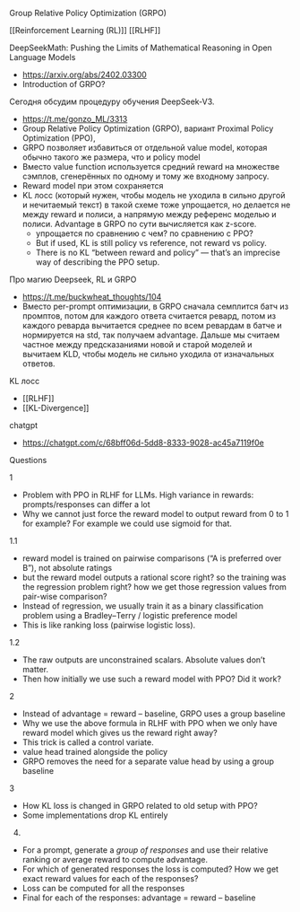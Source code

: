 
Group Relative Policy Optimization (GRPO)

[[Reinforcement Learning (RL)]]
[[RLHF]]

DeepSeekMath: Pushing the Limits of Mathematical Reasoning in Open Language Models
- https://arxiv.org/abs/2402.03300
- Introduction of GRPO?

Сегодня обсудим процедуру обучения DeepSeek-V3.
- https://t.me/gonzo_ML/3313
- Group Relative Policy Optimization (GRPO), вариант Proximal Policy Optimization (PPO),
- GRPO позволяет избавиться от отдельной value model, которая обычно такого же размера, что и policy model
- Вместо value function используется средний reward на множестве сэмплов, сгенерённых по одному и тому же входному запросу.
- Reward model при этом сохраняется
- KL лосс (который нужен, чтобы модель не уходила в сильно другой и нечитаемый текст) в такой схеме тоже упрощается, но делается не между reward и полиси, а напрямую между референс моделью и полиси. Advantage в GRPO по сути вычисляется как z-score.
	- упрощается по сравнению с чем? по сравнению с PPO?
	- But if used, KL is still policy vs reference, not reward vs policy.
	- There is no KL “between reward and policy” — that’s an imprecise way of describing the PPO setup.

Про магию Deepseek, RL и GRPO
- https://t.me/buckwheat_thoughts/104
- Вместо per-prompt оптимизации, в GRPO сначала семплится батч из промптов, потом для каждого ответа считается ревард, потом из каждого реварда вычитается среднее по всем ревардам в батче и нормируется на std, так получаем advantage. Дальше мы считаем частное между предсказаниями новой и старой моделей и вычитаем KLD, чтобы модель не сильно уходила от изначальных ответов.

KL лосс
- [[RLHF]]
- [[KL-Divergence]]

chatgpt
- https://chatgpt.com/c/68bff06d-5dd8-8333-9028-ac45a7119f0e


Questions

1
- Problem with PPO in RLHF for LLMs. High variance in rewards: prompts/responses can differ a lot
- Why we cannot just force the reward model to output reward from 0 to 1 for example? For example we could use sigmoid for that.

1.1
- reward model is trained on pairwise comparisons (“A is preferred over B”), not absolute ratings
- but the reward model outputs a rational score right? so the training was the regression problem right? how we get those regression values from pair-wise comparison?
- Instead of regression, we usually train it as a binary classification problem using a Bradley–Terry / logistic preference model
- This is like ranking loss (pairwise logistic loss).

1.2
- The raw outputs are unconstrained scalars. Absolute values don’t matter.
- Then how initially we use such a reward model with PPO? Did it work?

2
- Instead of advantage = reward – baseline, GRPO uses a group baseline
- Why we use the above formula in RLHF with PPO when we only have reward model which gives us the reward right away?
- This trick is called a control variate.
- value head trained alongside the policy
- GRPO removes the need for a separate value head by using a group baseline

3
- How KL loss is changed in GRPO related to old setup with PPO?
- Some implementations drop KL entirely

4.
- For a prompt, generate a _group of responses_ and use their relative ranking or average reward to compute advantage.
- For which of generated responses the loss is computed? How we get exact reward values for each of the responses?
- Loss can be computed for all the responses
- Final for each of the responses: advantage = reward – baseline

